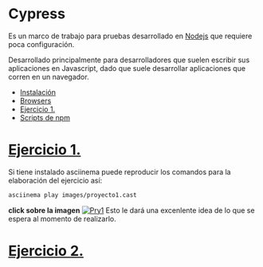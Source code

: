 # Cypress

Es un marco de trabajo para pruebas desarrollado en [Nodejs]() que requiere poca configuración.

Desarrollado principalmente para desarrolladores que suelen escribir sus aplicaciones en Javascript, dado que suele desarrollar aplicaciones que corren en un navegador.

- [Instalación](Instalacion.md)
- [Browsers](browser.md)
- [Ejercicio 1.](#ejercicio-1)
- [Scripts de npm](npmscripts.md)
  
# [Ejercicio 1.](ejercicios/Ex1.md)

Si tiene instalado asciinema puede reproducir los comandos para la elaboración del ejercicio así:

```bash
asciinema play images/proyecto1.cast
```
**click sobre la imagen**
[![Pry1](https://asciinema.org/a/430498.png)](https://asciinema.org/a/430498?autoplay=1)
Esto le dará una excenlente idea de lo que se espera al momento de realizarlo.

# [Ejercicio 2.](ejercicios/Ex2.md)
